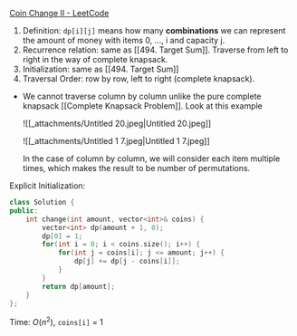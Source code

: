   
[Coin Change II - LeetCode](https://leetcode.com/problems/coin-change-ii/description/)

1. Definition: `dp[i][j]` means how many **combinations** we can represent the amount of money with items 0, …, i and capacity j.
2. Recurrence relation: same as [[494. Target Sum]]. Traverse from left to right in the way of complete knapsack.
3. Initialization: same as [[494. Target Sum]]
4. Traversal Order: row by row, left to right (complete knapsack).

- We cannot traverse column by column unlike the pure complete knapsack [[Complete Knapsack Problem]]. Look at this example
    
    ![[_attachments/Untitled 20.jpeg|Untitled 20.jpeg]]
    
    ![[_attachments/Untitled 1 7.jpeg|Untitled 1 7.jpeg]]
    
    In the case of column by column, we will consider each item multiple times, which makes the result to be number of permutations.

Explicit Initialization:




```C++
class Solution {
public:
    int change(int amount, vector<int>& coins) {
        vector<int> dp(amount + 1, 0);
        dp[0] = 1;
        for(int i = 0; i < coins.size(); i++) {
            for(int j = coins[i]; j <= amount; j++) {
                dp[j] += dp[j - coins[i]];
            }
        }
        return dp[amount];
    }
};
```

Time: $O(n^2)$﻿, `coins[i]` = 1